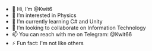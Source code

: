 - 👋 Hi, I’m @Kwit6
- 👀 I’m interested in Physics
- 🌱 I’m currently learning C# and Unity
- 💞️ I’m looking to collaborate on Information Technology
- 📫 You can reach with me on Telegram: @Kwit66
- ⚡ Fun fact: I'm not like others

<!---
Kwit6/Kwit6 is a ✨ special ✨ repository because its `README.md` (this file) appears on your GitHub profile.
You can click the Preview link to take a look at your changes.
--->

